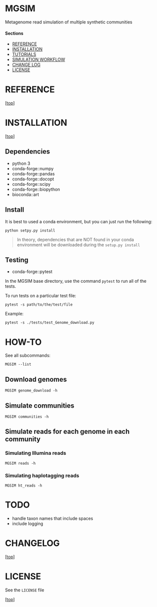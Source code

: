 MGSIM
=====

Metagenome read simulation of multiple synthetic communities

#### Sections

- [REFERENCE](#reference)
- [INSTALLATION](#installation)
- [TUTORIALS](#tutorials)
- [SIMULATION WORKFLOW](#simulation_workflow)
- [CHANGE LOG](#changelog)
- [LICENSE](#license)


# REFERENCE

[[top](#sections)]


# INSTALLATION

[[top](#sections)]

## Dependencies

* python 3
* conda-forge::numpy
* conda-forge::pandas
* conda-forge::docopt
* conda-forge::scipy
* conda-forge::biopython
* bioconda::art

## Install

It is best to used a conda environment, but you can just run the following:

`python setpy.py install`

> In theory, dependencies that are NOT found in your conda
environment will be downloaded during the `setup.py install`

## Testing

* conda-forge::pytest

In the MGSIM base directory, use the command `pytest` to
run all of the tests.

To run tests on a particular test file:

`pytest -s path/to/the/test/file`

Example:

`pytest -s ./tests/test_Genome_download.py`

# HOW-TO

See all subcommands:

`MGSIM --list`

## Download genomes

`MGSIM genome_download -h`

## Simulate communities

`MGSIM communities -h`

## Simulate reads for each genome in each community

### Simulating Illumina reads

`MGSIM reads -h`

### Simulating haplotagging reads

`MGSIM ht_reads -h`


# TODO

* handle taxon names that include spaces
* include logging


# CHANGELOG

[[top](#sections)]


# LICENSE

See the `LICENSE` file

[[top](#sections)]

